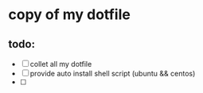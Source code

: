 # copy of my dotfile 

## todo:

- [ ] collet all my dotfile
- [ ] provide auto install shell script (ubuntu && centos)
- [ ] 